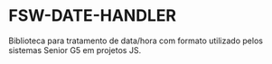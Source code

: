 # FSW-DATE-HANDLER

Biblioteca para tratamento de data/hora com formato utilizado pelos sistemas Senior G5 em projetos JS. 

